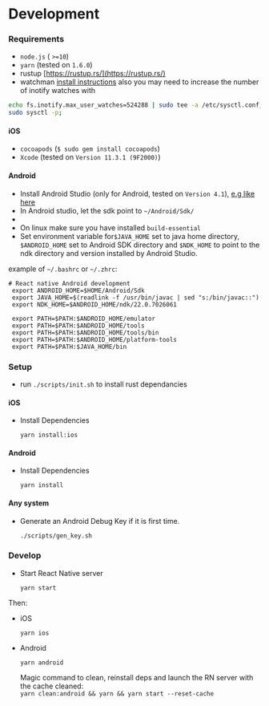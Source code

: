 # Development


### Requirements

- `node.js` ( `>=10`)
- `yarn` (tested on `1.6.0`)
- rustup [https://rustup.rs/](https://rustup.rs/)
- watchman [install instructions](https://facebook.github.io/watchman/docs/install.html) also you may need to increase the number of inotify watches with 
```bash
echo fs.inotify.max_user_watches=524288 | sudo tee -a /etc/sysctl.conf;
sudo sysctl -p;
```

#### iOS
- `cocoapods` (`$ sudo gem install cocoapods`)
- `Xcode` (tested on `Version 11.3.1 (9F2000)`)

#### Android
- Install Android Studio (only for Android, tested on `Version 4.1`), [e.g like here](https://trendoceans.com/how-to-install-configure-android-studio-on-linux-ubuntu-20-04/#Install-Android-Studio-using-tar.gz)
- In Android studio, let the sdk point to `~/Android/Sdk/`
- 
- On linux make sure you have installed `build-essential`
- Set environment variable for`$JAVA_HOME` set to java home directory, `$ANDROID_HOME` set to Android SDK directory and `$NDK_HOME` to point to the ndk directory and version installed by Android Studio.

example of `~/.bashrc` or `~/.zhrc`:
```
# React native Android development
 export ANDROID_HOME=$HOME/Android/Sdk
 export JAVA_HOME=$(readlink -f /usr/bin/javac | sed "s:/bin/javac::")
 export NDK_HOME=$ANDROID_HOME/ndk/22.0.7026061

 export PATH=$PATH:$ANDROID_HOME/emulator
 export PATH=$PATH:$ANDROID_HOME/tools
 export PATH=$PATH:$ANDROID_HOME/tools/bin
 export PATH=$PATH:$ANDROID_HOME/platform-tools
 export PATH=$PATH:$JAVA_HOME/bin
```
### Setup

- run `./scripts/init.sh` to install rust dependancies

#### iOS
- Install Dependencies

    ```
    yarn install:ios
    ```
#### Android
- Install Dependencies

    ```
    yarn install
    ```

#### Any system
- Generate an Android Debug Key if it is first time.

    ```
    ./scripts/gen_key.sh
    ```

### Develop

- Start React Native server

    ```
    yarn start
    ```

Then:

- iOS

    ```
    yarn ios
    ```

- Android

    ```
    yarn android
    ```
	
	Magic command to clean, reinstall deps and launch the RN server with the cache cleaned:  
  `yarn clean:android && yarn && yarn start --reset-cache` 
